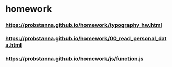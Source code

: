 # homework
### https://probstanna.github.io/homework/typography_hw.html
### https://probstanna.github.io/homework/00_read_personal_data.html
### https://probstanna.github.io/homework/js/function.js


